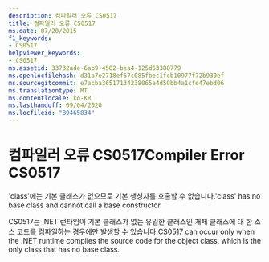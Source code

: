 ```yaml
---
description: 컴파일러 오류 CS0517
title: 컴파일러 오류 CS0517
ms.date: 07/20/2015
f1_keywords:
- CS0517
helpviewer_keywords:
- CS0517
ms.assetid: 33732ade-6ab9-4582-bea4-125d63388779
ms.openlocfilehash: d31a7e2718ef67c085fbec1fcb10977f72b930ef
ms.sourcegitcommit: e7acba36517134238065e4d50bb4a1cfe47ebd06
ms.translationtype: MT
ms.contentlocale: ko-KR
ms.lasthandoff: 09/04/2020
ms.locfileid: "89465834"
---
```

# <a name="compiler-error-cs0517"></a><span data-ttu-id="5ac5f-103">컴파일러 오류 CS0517</span><span class="sxs-lookup"><span data-stu-id="5ac5f-103">Compiler Error CS0517</span></span>
<span data-ttu-id="5ac5f-104">'class'에는 기본 클래스가 없으므로 기본 생성자를 호출할 수 없습니다.</span><span class="sxs-lookup"><span data-stu-id="5ac5f-104">'class' has no base class and cannot call a base constructor</span></span>  
  
 <span data-ttu-id="5ac5f-105">CS0517는 .NET 런타임이 기본 클래스가 없는 유일한 클래스인 개체 클래스에 대 한 소스 코드를 컴파일하는 경우에만 발생할 수 있습니다.</span><span class="sxs-lookup"><span data-stu-id="5ac5f-105">CS0517 can occur only when the .NET runtime compiles the source code for the object class, which is the only class that has no base class.</span></span>

